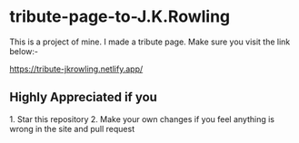 ﻿# tribute-page-to-J.K.Rowling

This is a project of mine. I made a tribute page. Make sure you visit the link below:-

https://tribute-jkrowling.netlify.app/

<h2>Highly Appreciated if you</h2>
1. Star this repository
2. Make your own changes if you feel anything is wrong in the site and pull request

